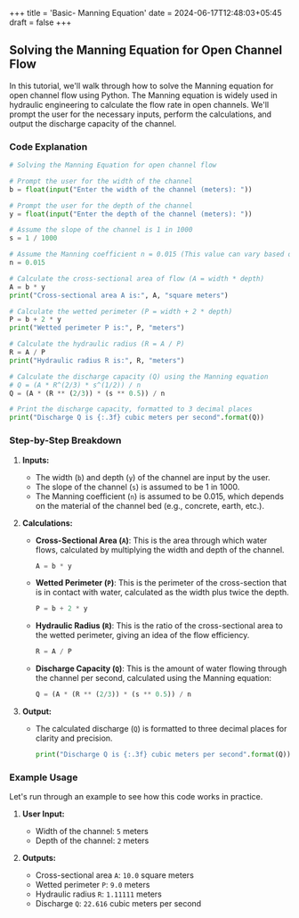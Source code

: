 +++
title = 'Basic- Manning Equation'
date = 2024-06-17T12:48:03+05:45
draft = false
+++

## Solving the Manning Equation for Open Channel Flow

In this tutorial, we'll walk through how to solve the Manning equation for open channel flow using Python. The Manning equation is widely used in hydraulic engineering to calculate the flow rate in open channels. We'll prompt the user for the necessary inputs, perform the calculations, and output the discharge capacity of the channel.

### Code Explanation

```python
# Solving the Manning Equation for open channel flow

# Prompt the user for the width of the channel
b = float(input("Enter the width of the channel (meters): "))

# Prompt the user for the depth of the channel
y = float(input("Enter the depth of the channel (meters): "))

# Assume the slope of the channel is 1 in 1000
s = 1 / 1000

# Assume the Manning coefficient n = 0.015 (This value can vary based on the channel material)
n = 0.015

# Calculate the cross-sectional area of flow (A = width * depth)
A = b * y
print("Cross-sectional area A is:", A, "square meters")

# Calculate the wetted perimeter (P = width + 2 * depth)
P = b + 2 * y
print("Wetted perimeter P is:", P, "meters")

# Calculate the hydraulic radius (R = A / P)
R = A / P
print("Hydraulic radius R is:", R, "meters")

# Calculate the discharge capacity (Q) using the Manning equation
# Q = (A * R^(2/3) * s^(1/2)) / n
Q = (A * (R ** (2/3)) * (s ** 0.5)) / n

# Print the discharge capacity, formatted to 3 decimal places
print("Discharge Q is {:.3f} cubic meters per second".format(Q))
```

### Step-by-Step Breakdown

1. **Inputs:**
   - The width (`b`) and depth (`y`) of the channel are input by the user.
   - The slope of the channel (`s`) is assumed to be 1 in 1000.
   - The Manning coefficient (`n`) is assumed to be 0.015, which depends on the material of the channel bed (e.g., concrete, earth, etc.).

2. **Calculations:**
   - **Cross-Sectional Area (`A`)**: This is the area through which water flows, calculated by multiplying the width and depth of the channel.
     ```python
     A = b * y
     ```
   - **Wetted Perimeter (`P`)**: This is the perimeter of the cross-section that is in contact with water, calculated as the width plus twice the depth.
     ```python
     P = b + 2 * y
     ```
   - **Hydraulic Radius (`R`)**: This is the ratio of the cross-sectional area to the wetted perimeter, giving an idea of the flow efficiency.
     ```python
     R = A / P
     ```
   - **Discharge Capacity (`Q`)**: This is the amount of water flowing through the channel per second, calculated using the Manning equation:
     ```python
     Q = (A * (R ** (2/3)) * (s ** 0.5)) / n
     ```

3. **Output:**
   - The calculated discharge (`Q`) is formatted to three decimal places for clarity and precision.
     ```python
     print("Discharge Q is {:.3f} cubic meters per second".format(Q))
     ```

### Example Usage

Let's run through an example to see how this code works in practice.

1. **User Input:**
   - Width of the channel: `5` meters
   - Depth of the channel: `2` meters

2. **Outputs:**
   - Cross-sectional area `A`: `10.0` square meters
   - Wetted perimeter `P`: `9.0` meters
   - Hydraulic radius `R`: `1.11111` meters
   - Discharge `Q`: `22.616` cubic meters per second

